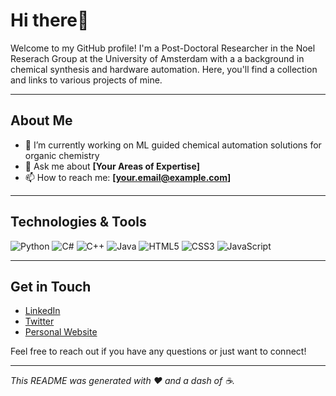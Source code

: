 # Hi there👋

Welcome to my GitHub profile! I'm a Post-Doctoral Researcher in the Noel Reserach Group at the University of Amsterdam with a a background in chemical synthesis and hardware automation. Here, you'll find a collection and links to various projects of mine.

---

## About Me

- 🔭 I’m currently working on ML guided chemical automation solutions for organic chemistry
- 💬 Ask me about **[Your Areas of Expertise]**
- 📫 How to reach me: **[your.email@example.com]**
---

## Technologies & Tools

![Python](https://img.shields.io/badge/Python-3776AB?style=flat-square&logo=python&logoColor=white)
![C#](https://img.shields.io/badge/C%23-239120?style=flat-square&logo=csharp&logoColor=white)
![C++](https://img.shields.io/badge/C%2B%2B-00599C?style=flat-square&logo=cplusplus&logoColor=white)
![Java](https://img.shields.io/badge/Java-ED8B00?style=flat-square&logo=java&logoColor=white)
![HTML5](https://img.shields.io/badge/HTML5-E34F26?style=flat-square&logo=html5&logoColor=white)
![CSS3](https://img.shields.io/badge/CSS3-1572B6?style=flat-square&logo=css3)
![JavaScript](https://img.shields.io/badge/JavaScript-F7DF1E?style=flat-square&logo=javascript&logoColor=black)

<!-- Add more badges as needed -->
---

## Get in Touch

- [LinkedIn](https://www.linkedin.com/in/yourprofile)
- [Twitter](https://twitter.com/yourhandle)
- [Personal Website](https://yourwebsite.com)

Feel free to reach out if you have any questions or just want to connect!

---

*This README was generated with ❤️ and a dash of ☕.*
